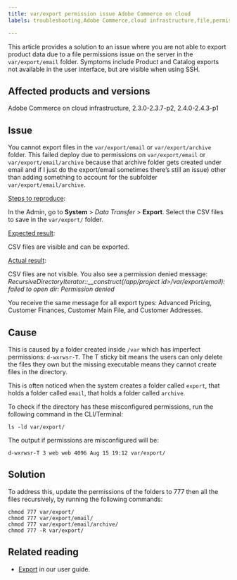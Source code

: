 ```yaml
---
title: var/export permission issue Adobe Commerce on cloud
labels: troubleshooting,Adobe Commerce,cloud infrastructure,file,permissions,2.3.0,2.3.1,2.3.2,2.3.3,2.3.2-p2,2.3.4,2.3.3-p1,2.3.5,2.3.4-p2,2.3.5-p1,2.3.5-p2,2.3.6,2.3.6-p1,2.3.7,2.3.7-p1,2.3.7-p2,2.3,2.4.0,2.4.0-p1,2.4.1,2.4.1-p1,2.4.2,2.4.2-p1,2.4.2-p2,2.4.3,2.4.3-p1

---
```


This article provides a solution to an issue where you are not able to export product data due to a file permissions issue on the server in the `var/export/email` folder. Symptoms include Product and Catalog exports not available in the user interface, but are visible when using SSH.

## Affected products and versions

Adobe Commerce on cloud infrastructure, 2.3.0-2.3.7-p2, 2.4.0-2.4.3-p1

## Issue
You cannot export files in the `var/export/email` or `var/export/archive` folder.
This failed deploy due to permissions on `var/export/email` or `var/export/email/archive` because that archive folder gets created under email and if I just do the export/email sometimes there’s still an issue) other than adding something to account for the subfolder `var/export/email/archive`.

<ins>Steps to reproduce</ins>:

In the Admin, go to **System** > *Data Transfer* > **Export**.
Select the CSV files to save in the `var/export/` folder.

<ins>Expected result</ins>:

CSV files are visible and can be exported.

<ins>Actual result</ins>:

CSV files are not visible. You also see a permission denied message: *RecursiveDirectoryIterator::__construct(/app/project id>/var/export/email): failed to open dir: Permission denied*

You receive the same message for all export types: Advanced Pricing, Customer Finances, Customer Main File, and Customer Addresses.

## Cause

This is caused by a folder created inside `/var` which has imperfect permissions: `d-wxrwsr-T`. The T sticky bit means the users can only delete the files they own but the missing executable means they cannot create files in the directory.

This is often noticed when the system creates a folder called `export`, that holds a folder called `email`, that holds a folder called `archive`.

 To check if the directory has these misconfigured permissions, run the following command in the CLI/Terminal:

`ls -ld var/export/`

The output if permissions are misconfigured will be:

`d-wxrwsr-T 3 web web 4096 Aug 15 19:12 var/export/`


## Solution

To address this, update the permissions of the folders to 777 then all the files recursively, by running the following commands:

```
chmod 777 var/export/
chmod 777 var/export/email/
chmod 777 var/export/email/archive/
chmod 777 -R var/export/
```

## Related reading

* [Export](https://docs.magento.com/user-guide/system/data-export.html) in our user guide.
